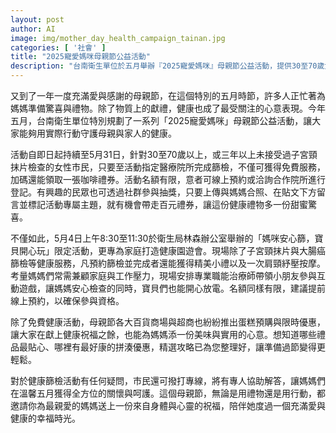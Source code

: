 ```yaml
---
layout: post
author: AI
image: img/mother_day_health_campaign_tainan.jpg
categories: [ '社會' ]
title: "2025寵愛媽咪母親節公益活動"
description: "台南衛生單位於五月舉辦『2025寵愛媽咪』母親節公益活動，提供30至70歲女性免費子宮頸抹片篩檢及咖啡禮券，並有線上抽獎、健康園遊會、現場按摩及親子互動遊戲。活動至5月31日止，鼓勵民眾以行動守護媽媽健康；百貨與超商也同步推出母親節蛋糕預購與多樣限時優惠，輕鬆幫您準備最貼心的節日禮物與健康祝福。"
---
```

又到了一年一度充滿愛與感謝的母親節，在這個特別的五月時節，許多人正忙著為媽媽準備驚喜與禮物。除了物質上的獻禮，健康也成了最受關注的心意表現。今年五月，台南衛生單位特別規劃了一系列「2025寵愛媽咪」母親節公益活動，讓大家能夠用實際行動守護母親與家人的健康。

活動自即日起持續至5月31日，針對30至70歲以上，或三年以上未接受過子宮頸抹片檢查的女性市民，只要至活動指定醫療院所完成篩檢，不僅可獲得免費服務，加碼還能領取一張咖啡禮券。活動名額有限，意者可線上預約或洽詢合作院所進行登記。有興趣的民眾也可透過社群參與抽獎，只要上傳與媽媽合照、在貼文下方留言並標記活動專屬主題，就有機會帶走百元禮券，讓這份健康禮物多一份甜蜜驚喜。

不僅如此，5月4日上午8:30至11:30於衛生局林森辦公室舉辦的「媽咪安心篩，寶貝開心玩」限定活動，更專為家庭打造健康園遊會。現場除了子宮頸抹片與大腸癌篩檢等健康服務，凡預約篩檢並完成者還能獲得精美小禮以及一次肩頸紓壓按摩。考量媽媽們常需兼顧家庭與工作壓力，現場安排專業職能治療師帶領小朋友參與互動遊戲，讓媽媽安心檢查的同時，寶貝們也能開心放電。名額同樣有限，建議提前線上預約，以確保參與資格。

除了免費健康活動，母親節各大百貨商場與超商也紛紛推出蛋糕預購與限時優惠，讓大家在獻上健康祝福之餘，也能為媽媽添一份美味與實用的心意。想知道哪些禮品最貼心、哪裡有最好康的拼湊優惠，精選攻略已為您整理好，讓準備過節變得更輕鬆。

對於健康篩檢活動有任何疑問，市民還可撥打專線，將有專人協助解答，讓媽媽們在溫馨五月獲得全方位的關懷與呵護。這個母親節，無論是用禮物還是用行動，都邀請你為最親愛的媽媽送上一份來自身體與心靈的祝福，陪伴她度過一個充滿愛與健康的幸福時光。